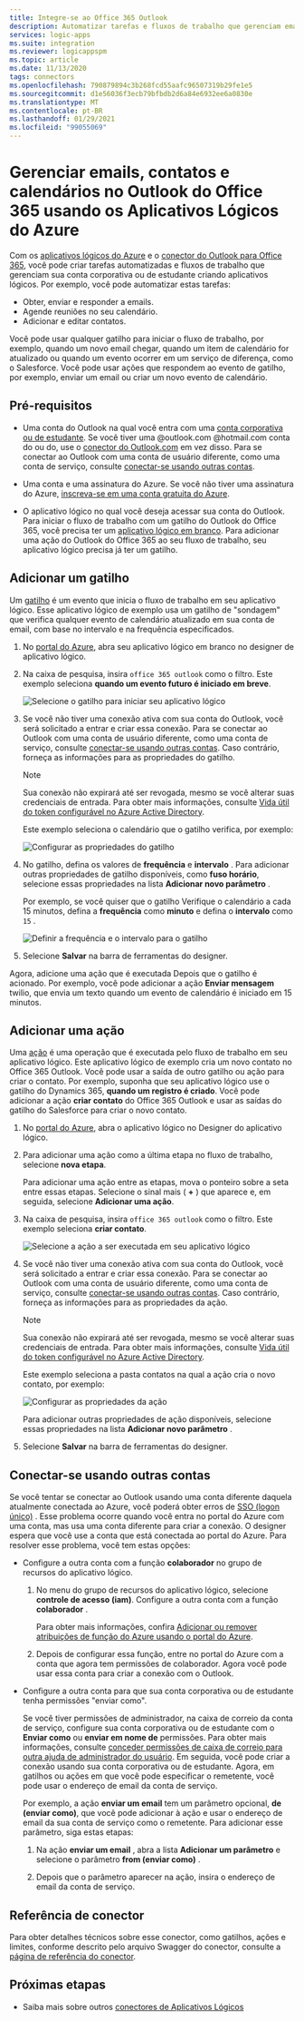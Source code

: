 ```yaml
---
title: Integre-se ao Office 365 Outlook
description: Automatizar tarefas e fluxos de trabalho que gerenciam email, contatos e calendários no Office 365 Outlook usando aplicativos lógicos do Azure
services: logic-apps
ms.suite: integration
ms.reviewer: logicappspm
ms.topic: article
ms.date: 11/13/2020
tags: connectors
ms.openlocfilehash: 790879894c3b268fcd55aafc96507319b29fe1e5
ms.sourcegitcommit: d1e56036f3ecb79bfbdb2d6a84e6932ee6a0830e
ms.translationtype: MT
ms.contentlocale: pt-BR
ms.lasthandoff: 01/29/2021
ms.locfileid: "99055069"
---
```

# <a name="manage-email-contacts-and-calendars-in-office-365-outlook-by-using-azure-logic-apps"></a>Gerenciar emails, contatos e calendários no Outlook do Office 365 usando os Aplicativos Lógicos do Azure

Com os [aplicativos lógicos do Azure](../logic-apps/logic-apps-overview.md) e o [conector do Outlook para Office 365](/connectors/office365connector/), você pode criar tarefas automatizadas e fluxos de trabalho que gerenciam sua conta corporativa ou de estudante criando aplicativos lógicos. Por exemplo, você pode automatizar estas tarefas:

* Obter, enviar e responder a emails.
* Agende reuniões no seu calendário.
* Adicionar e editar contatos.

Você pode usar qualquer gatilho para iniciar o fluxo de trabalho, por exemplo, quando um novo email chegar, quando um item de calendário for atualizado ou quando um evento ocorrer em um serviço de diferença, como o Salesforce. Você pode usar ações que respondem ao evento de gatilho, por exemplo, enviar um email ou criar um novo evento de calendário.

## <a name="prerequisites"></a>Pré-requisitos

* Uma conta do Outlook na qual você entra com uma [conta corporativa ou de estudante](https://www.office.com/). Se você tiver uma @outlook.com @hotmail.com conta do ou do, use o [conector do Outlook.com](../connectors/connectors-create-api-outlook.md) em vez disso. Para se conectar ao Outlook com uma conta de usuário diferente, como uma conta de serviço, consulte [conectar-se usando outras contas](#connect-using-other-accounts).

* Uma conta e uma assinatura do Azure. Se você não tiver uma assinatura do Azure, [inscreva-se em uma conta gratuita do Azure](https://azure.microsoft.com/free/?WT.mc_id=A261C142F).

* O aplicativo lógico no qual você deseja acessar sua conta do Outlook. Para iniciar o fluxo de trabalho com um gatilho do Outlook do Office 365, você precisa ter um [aplicativo lógico em branco](../logic-apps/quickstart-create-first-logic-app-workflow.md). Para adicionar uma ação do Outlook do Office 365 ao seu fluxo de trabalho, seu aplicativo lógico precisa já ter um gatilho.

## <a name="add-a-trigger"></a>Adicionar um gatilho

Um [gatilho](../logic-apps/logic-apps-overview.md#logic-app-concepts) é um evento que inicia o fluxo de trabalho em seu aplicativo lógico. Esse aplicativo lógico de exemplo usa um gatilho de "sondagem" que verifica qualquer evento de calendário atualizado em sua conta de email, com base no intervalo e na frequência especificados.

1. No [portal do Azure](https://portal.azure.com), abra seu aplicativo lógico em branco no designer de aplicativo lógico.

1. Na caixa de pesquisa, insira `office 365 outlook` como o filtro. Este exemplo seleciona **quando um evento futuro é iniciado em breve**.
   
   ![Selecione o gatilho para iniciar seu aplicativo lógico](./media/connectors-create-api-office365-outlook/office365-trigger.png)

1. Se você não tiver uma conexão ativa com sua conta do Outlook, você será solicitado a entrar e criar essa conexão. Para se conectar ao Outlook com uma conta de usuário diferente, como uma conta de serviço, consulte [conectar-se usando outras contas](#connect-using-other-accounts). Caso contrário, forneça as informações para as propriedades do gatilho.

   > [!NOTE]
   > Sua conexão não expirará até ser revogada, mesmo se você alterar suas credenciais de entrada. Para obter mais informações, consulte [Vida útil do token configurável no Azure Active Directory](../active-directory/develop/active-directory-configurable-token-lifetimes.md).

   Este exemplo seleciona o calendário que o gatilho verifica, por exemplo:

   ![Configurar as propriedades do gatilho](./media/connectors-create-api-office365-outlook/select-calendar.png)

1. No gatilho, defina os valores de **frequência** e **intervalo** . Para adicionar outras propriedades de gatilho disponíveis, como **fuso horário**, selecione essas propriedades na lista **Adicionar novo parâmetro** .

   Por exemplo, se você quiser que o gatilho Verifique o calendário a cada 15 minutos, defina a **frequência** como **minuto** e defina o **intervalo** como `15` . 

   ![Definir a frequência e o intervalo para o gatilho](./media/connectors-create-api-office365-outlook/calendar-settings.png)

1. Selecione **Salvar** na barra de ferramentas do designer.

Agora, adicione uma ação que é executada Depois que o gatilho é acionado. Por exemplo, você pode adicionar a ação **Enviar mensagem** twilio, que envia um texto quando um evento de calendário é iniciado em 15 minutos.

## <a name="add-an-action"></a>Adicionar uma ação

Uma [ação](../logic-apps/logic-apps-overview.md#logic-app-concepts) é uma operação que é executada pelo fluxo de trabalho em seu aplicativo lógico. Este aplicativo lógico de exemplo cria um novo contato no Office 365 Outlook. Você pode usar a saída de outro gatilho ou ação para criar o contato. Por exemplo, suponha que seu aplicativo lógico use o gatilho do Dynamics 365, **quando um registro é criado**. Você pode adicionar a ação **criar contato** do Office 365 Outlook e usar as saídas do gatilho do Salesforce para criar o novo contato.

1. No [portal do Azure](https://portal.azure.com), abra o aplicativo lógico no Designer do aplicativo lógico.

1. Para adicionar uma ação como a última etapa no fluxo de trabalho, selecione **nova etapa**. 

   Para adicionar uma ação entre as etapas, mova o ponteiro sobre a seta entre essas etapas. Selecione o sinal mais ( **+** ) que aparece e, em seguida, selecione **Adicionar uma ação**.

1. Na caixa de pesquisa, insira `office 365 outlook` como o filtro. Este exemplo seleciona **criar contato**.

   ![Selecione a ação a ser executada em seu aplicativo lógico](./media/connectors-create-api-office365-outlook/office365-actions.png) 

1. Se você não tiver uma conexão ativa com sua conta do Outlook, você será solicitado a entrar e criar essa conexão. Para se conectar ao Outlook com uma conta de usuário diferente, como uma conta de serviço, consulte [conectar-se usando outras contas](#connect-using-other-accounts). Caso contrário, forneça as informações para as propriedades da ação.

   > [!NOTE]
   > Sua conexão não expirará até ser revogada, mesmo se você alterar suas credenciais de entrada. Para obter mais informações, consulte [Vida útil do token configurável no Azure Active Directory](../active-directory/develop/active-directory-configurable-token-lifetimes.md).

   Este exemplo seleciona a pasta contatos na qual a ação cria o novo contato, por exemplo:

   ![Configurar as propriedades da ação](./media/connectors-create-api-office365-outlook/select-contacts-folder.png)

   Para adicionar outras propriedades de ação disponíveis, selecione essas propriedades na lista **Adicionar novo parâmetro** .

1. Selecione **Salvar** na barra de ferramentas do designer.

<a name="connect-using-other-accounts"></a>

## <a name="connect-using-other-accounts"></a>Conectar-se usando outras contas

Se você tentar se conectar ao Outlook usando uma conta diferente daquela atualmente conectada ao Azure, você poderá obter erros de [SSO (logon único)](../active-directory/manage-apps/what-is-single-sign-on.md) . Esse problema ocorre quando você entra no portal do Azure com uma conta, mas usa uma conta diferente para criar a conexão. O designer espera que você use a conta que está conectada ao portal do Azure. Para resolver esse problema, você tem estas opções:

* Configure a outra conta com a função **colaborador** no grupo de recursos do aplicativo lógico.

  1. No menu do grupo de recursos do aplicativo lógico, selecione **controle de acesso (iam)**. Configure a outra conta com a função **colaborador** . 
  
     Para obter mais informações, confira [Adicionar ou remover atribuições de função do Azure usando o portal do Azure](../role-based-access-control/role-assignments-portal.md).

  1. Depois de configurar essa função, entre no portal do Azure com a conta que agora tem permissões de colaborador. Agora você pode usar essa conta para criar a conexão com o Outlook.

* Configure a outra conta para que sua conta corporativa ou de estudante tenha permissões "enviar como".

   Se você tiver permissões de administrador, na caixa de correio da conta de serviço, configure sua conta corporativa ou de estudante com o **Enviar como** ou **enviar em nome de** permissões. Para obter mais informações, consulte [conceder permissões de caixa de correio para outra ajuda de administrador do usuário](/microsoft-365/admin/add-users/give-mailbox-permissions-to-another-user). Em seguida, você pode criar a conexão usando sua conta corporativa ou de estudante. Agora, em gatilhos ou ações em que você pode especificar o remetente, você pode usar o endereço de email da conta de serviço.

   Por exemplo, a ação **enviar um email** tem um parâmetro opcional, **de (enviar como)**, que você pode adicionar à ação e usar o endereço de email da sua conta de serviço como o remetente. Para adicionar esse parâmetro, siga estas etapas:

   1. Na ação **enviar um email** , abra a lista **Adicionar um parâmetro** e selecione o parâmetro **from (enviar como)** .

   1. Depois que o parâmetro aparecer na ação, insira o endereço de email da conta de serviço.

## <a name="connector-reference"></a>Referência de conector

Para obter detalhes técnicos sobre esse conector, como gatilhos, ações e limites, conforme descrito pelo arquivo Swagger do conector, consulte a [página de referência do conector](/connectors/office365/). 

## <a name="next-steps"></a>Próximas etapas

* Saiba mais sobre outros [conectores de Aplicativos Lógicos](../connectors/apis-list.md)
